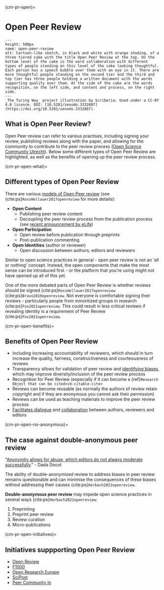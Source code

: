 (cm-pr-open)=
# Open Peer Review

```{figure} ../../figures/open-peer-review.*
---
height: 500px
name: open-peer-review
alt: Cartoon-like sketch, in black and white with orange shading, of a three tiered cake with the title Open Peer Review at the top. On the bottom level of the cake is the word collaboration with different types of people standing on this level of the cake looking thoughtful. Each person has a speech bubble over them with an eye in it. There are more thoughtful people standing on the second tier and the third and top tier has three people holding a written document with the words supporting quality over them. At the side of the cake are the words recognition, on the left side, and content and process, on the right side. 
---
_The Turing Way_ project illustration by Scriberia. Used under a CC-BY 4.0 licence. DOI: [10.5281/zenodo.3332807](https://doi.org/10.5281/zenodo.3332807).
```

## What is Open Peer Review? 

Open Peer review can refer to various practises, including signing your review, publishing reviews along with the paper, and allowing for the community to contribute to the peer review process ([Open Science Community Utrecht](https://openscience-utrecht.com/peer-review)). Below some different types of Open Peer Review are highlighted, as well as the benefits of opening up the peer review process.

(cm-pr-open-what)=
## Different types of Open Peer Review

There are various [models of Open Peer review](https://plos.org/resource/open-peer-review/) (see {cite:ps}`RossHellauer2017openreview` for more details):

- **Open Content**
  - Publishing peer review content
  - Decoupling the peer review process from the publication process (see [recent announcement by eLife](https://elifesciences.org/for-the-press/b2329859/elife-ends-accept-reject-decisions-following-peer-review))
- **Open Participation**
  - Open review before publication through preprints
  - Post-publication commenting
- **Open Identities** (author or reviewer)
  - Open discussion between authors, editors and reviewers

Similar to open science practices in general - open peer review is not an 'all or nothing' concept. 
Instead, the open components that make the most sense can be introduced first - or the platform that you're using might not have opened up all of this yet.

One of the more debated parts of Open Peer Review is whether reviews should be signed {cite:ps}`RossHellauer2017openreview` {cite:ps}`Bravo2019openreview`.
Not everyone is comfortable signing their reviews - particularly people from minoritized groups in research {cite:ps}`Fox2021openreview`. 
This could result in less critical reviews if revealing identity is a requirement of Peer Review {cite:ps}`Fox2021openreview`. 

(cm-pr-open-benefits)=
## Benefits of Open Peer Review

- Including increasing accountability of reviewers, which should in turn increase the quality, fairness, constructiveness and courteousness of reviews
- Transparency allows for validation of peer review and [identifying biases](https://web.archive.org/web/20221116192110/https://twitter.com/giladfeldman/status/1568391773353037824), which may improve diversity/inclusion of the peer review process
- Recognition for Peer Review (especially if it can become a {ref}`Research Object that can be cited<cm-citable-cite>`
- Reviews can become reusable (as normally the authors of review retain copyright and if they are anonymous you cannot ask their permission)
- Reviews can be used as teaching materials to improve the peer review process
- [Facilitates dialogue](https://polarjournal.org/2022/06/13/__trashed-2/) and [collaboration](https://allegralaboratory.net/who-cares-peer-review-at-allegra/) between authors, reviewers and editors 

(cm-pr-open-no-anonymous)=
## The case against double-anonymous peer review

"[Anonymity allows for abuse, which editors do not always moderate successfully](https://polarjournal.org/2022/06/13/dispirited-away-the-peer-review-process/)." - Dada Docot

The ability of double-anonymized review to address biases in peer review remains questionable and can minimise the consequences of these biases without addressing their causes {cite:ps}`Horbach2022openreview`.

**Double-anonymous peer review** may impede open science practices in several ways {cite:ps}`Horbach2022openreview`: 
1. Preprinting
2. Preprint peer review
3. Review curation
4. Micro-publications

(cm-pr-open-initiatives)=
## Initiatives suppporting Open Peer Review

* [Open Review](https://openreview.net)
* [F1000](https://f1000research.com/)
* [Open Research Europe](https://open-research-europe.ec.europa.eu)
* [SciPost](https://scipost.org/)
* [Peer Community In](https://peercommunityin.org/)



